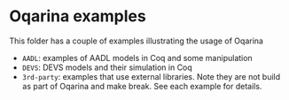 # Oqarina examples

This folder has a couple of examples illustrating the usage of Oqarina

* `AADL`: examples of AADL models in Coq and some manipulation
* `DEVS`: DEVS models and their simulation in Coq
* `3rd-party`: examples that use external libraries. Note they are not build as part of Oqarina and make break. See each example for details.
